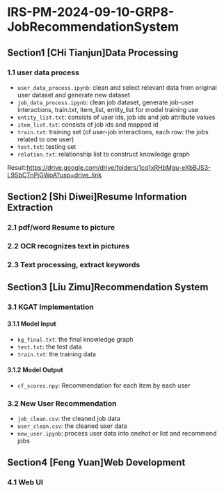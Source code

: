 # IRS-PM-2024-09-10-GRP8-JobRecommendationSystem
## Section1 [CHi Tianjun]Data Processing
### 1.1 user data process 
* `user_data_process.ipynb`: clean and select relevant data from original user dataset and generate new dataset
* `job_data_process.ipynb`: clean job dataset, generate job-user interactions, train.txt, item_list, entity_list for model training use
* `entity_list.txt`: consists of user ids, job ids and job attribute values
* `item_list.txt`: consists of job ids and mapped id
* `train.txt`: training set (of user-job interactions, each row: the jobs related to one user)
* `test.txt`: testing set
* `relation.txt`: relationship list to construct knowledge graph

Result:https://drive.google.com/drive/folders/1cq1xRHbMgu-eXbBJS3-L9SbCTnPjGWoA?usp=drive_link
## Section2 [Shi Diwei]Resume Information Extraction
### 2.1 pdf/word Resume to picture
### 2.2 OCR recognizes text in pictures
### 2.3 Text processing, extract keywords
## Section3 [Liu Zimu]Recommendation System
### 3.1 KGAT Implementation
#### 3.1.1 Model Input
* `kg_final.txt`: the final knowledge graph
* `test.txt`: the test data
* `train.txt`: the training data
#### 3.1.2 Model Output
* `cf_scores.npy`: Recommendation for each item by each user
### 3.2 New User Recommendation
* `job_clean.csv`: the cleaned job data
* `user_clean.csv`: the cleaned user data
* `new_user.ipynb`: process user data into onehot or list and recommend jobs
## Section4 [Feng Yuan]Web Development
### 4.1 Web UI
